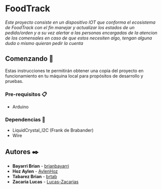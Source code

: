 # FoodTrack 

_Este proyecto consiste en un dispositivo IOT que conforma el ecosistema de FoodTrack con el fin manejar y actualizar los estados de un pedido/orden y a su vez alertar a las personas encargadas de la atencion de los comensales en caso de que estos necesiten algo, tengan alguna duda o mismo quieran pedir la cuenta_

## Comenzando 🚀

Estas instrucciones te permitirán obtener una copia del proyecto en funcionamiento en tu máquina local para propósitos de desarrollo y pruebas.

### Pre-requisitos 📋

* Arduino

### Dependencias 🔧

* LiquidCrystal_I2C (Frank de Brabander)
* Wire

## Autores ✒️

* **Bayarri Brian** - [brianbayarri](https://github.com/brianbayarri)
* **Hoz Aylen** - [AylenHoz](https://github.com/AylenHoz)
* **Tabarez Brian** - [brtab](https://github.com/brtab)
* **Zacaria Lucas** - [Lucas-Zacarias](https://github.com/Lucas-Zacarias)
